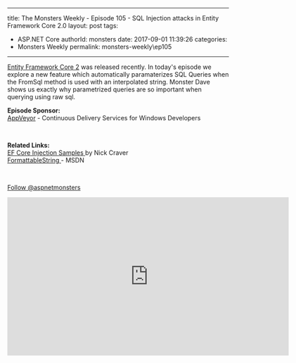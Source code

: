 
---
title: The Monsters Weekly - Episode 105 -  SQL Injection attacks in Entity Framework Core 2.0
layout: post
tags: 
  - ASP.NET Core
authorId: monsters
date: 2017-09-01 11:39:26
categories:
  - Monsters Weekly
permalink: monsters-weekly\ep105
---

<p><a href="https://blogs.msdn.microsoft.com/dotnet/2017/08/14/announcing-entity-framework-core-2-0/" target="_blank">Entity Framework Core 2</a>&nbsp;was released recently. In today's episode we explore a new feature which automatically paramaterizes SQL Queries when the FromSql method is used with an interpolated string. Monster Dave shows us exactly why parametrized queries are so important when querying using raw sql.</p><p><strong>Episode Sponsor:</strong> <br><a href="https://www.appveyor.com/" target="_blank">AppVeyor</a> - Continuous Delivery Services for Windows Developers</p><p>&nbsp;</p><p><strong>Related Links:</strong><br><a href="https://github.com/NickCraver/EFCoreInjectionSample/blob/master/Program.cs" target="_blank">EF Core Injection Samples </a>by Nick Craver<br><a href="https://msdn.microsoft.com/en-us/library/system.formattablestring(v=vs.110).aspx" target="_blank">FormattableString </a>- MSDN</p><p>&nbsp;</p><p><a class="twitter-follow-button" href="https://twitter.com/aspnetmonsters">Follow @aspnetmonsters</a></p> 


<iframe src='https://channel9.msdn.com/Series/aspnetmonsters/ASPNET-Monsters-105-SQL-Injection-attacks-in-Entity-Framework-Core-20/player' width='640' height='360' allowFullScreen frameBorder='0'></iframe>
